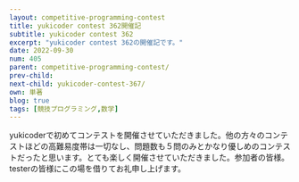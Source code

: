 ```yaml
---
layout: competitive-programming-contest
title: yukicoder contest 362開催記
subtitle: yukicoder contest 362
excerpt: "yukicoder contest 362の開催記です。"
date: 2022-09-30
num: 405
parent: competitive-programming-contest/
prev-child:
next-child: yukicoder-contest-367/
own: 単著
blog: true
tags: [競技プログラミング,数学]
---
```


yukicoderで初めてコンテストを開催させていただきました。他の方々のコンテストほどの高難易度帯は一切なし、問題数も５問のみとかなり優しめのコンテストだったと思います。とても楽しく開催させていただきました。参加者の皆様。testerの皆様にこの場を借りてお礼申し上げます。
